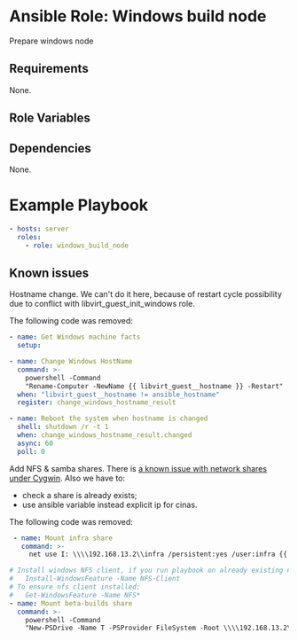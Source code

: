 # Ansible Role: Windows build node

Prepare windows node

## Requirements

None.

## Role Variables

## Dependencies

None.

# Example Playbook

```yaml
- hosts: server
  roles:
    - role: windows_build_node
```

## Known issues

Hostname change. We can't do it here, because of restart cycle possibility 
due to conflict with libvirt_guest_init_windows role.

The following code was removed:

```yaml
- name: Get Windows machine facts
  setup:

- name: Change Windows HostName
  command: >-
    powershell -Command
    "Rename-Computer -NewName {{ libvirt_guest__hostname }} -Restart"
  when: "libvirt_guest__hostname != ansible_hostname"
  register: change_windows_hostname_result

- name: Reboot the system when hostname is changed
  shell: shutdown /r -t 1
  when: change_windows_hostname_result.changed
  async: 60
  poll: 0
```

Add NFS & samba shares. There is [a known issue with network shares under Cygwin](https://cygwin.com/faq/faq.html#faq.using.shares).
Also we have to:
- check a share is already exists;
- use ansible variable instead explicit ip for cinas.

The following code was removed:

```yaml
 - name: Mount infra share
   command: >-
     net use I: \\\\192.168.13.2\\infra /persistent:yes /user:infra {{ samba_mount_pass }}

# Install windows NFS client, if you run playbook on already existing node:
#   Install-WindowsFeature -Name NFS-Client
# To ensure nfs client installed:
#   Get-WindowsFeature -Name NFS*
- name: Mount beta-builds share
  command: >-
    powershell -Command
    "New-PSDrive -Name T -PSProvider FileSystem -Root \\\\192.168.13.2\\share\\NFSv=4\\beta-builds -Persist"
 ```